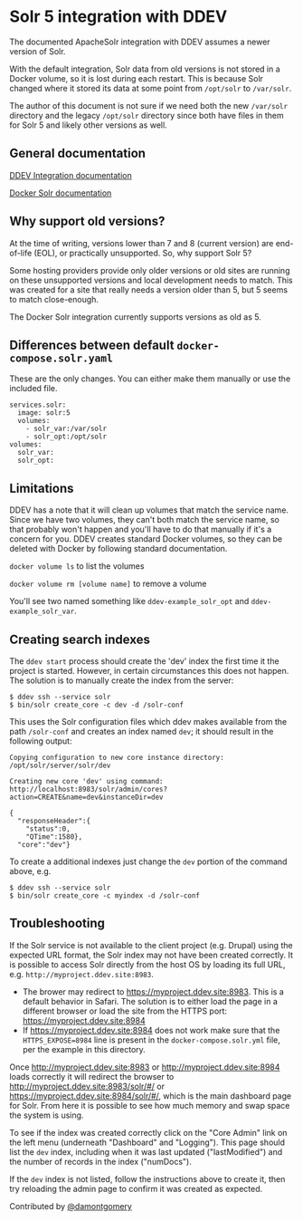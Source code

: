 # Solr 5 integration with DDEV

The documented ApacheSolr integration with DDEV assumes a newer version of Solr.

With the default integration, Solr data from old versions is not stored in a Docker volume, so it is lost during each restart. This is because Solr changed where it stored its data at some point from `/opt/solr` to `/var/solr`.

The author of this document is not sure if we need both the new `/var/solr` directory and the legacy `/opt/solr` directory since both have files in them for Solr 5 and likely other versions as well.

## General documentation

[DDEV Integration documentation](https://ddev.readthedocs.io/en/stable/users/extend/additional-services/#apache-solr)

[Docker Solr documentation](https://hub.docker.com/_/solr/)

## Why support old versions?

At the time of writing, versions lower than 7 and 8 (current version) are end-of-life (EOL), or practically unsupported. So, why support Solr 5?

Some hosting providers provide only older versions or old sites are running on these unsupported versions and local development needs to match. This was created for a site that really needs a version older than 5, but 5 seems to match close-enough.

The Docker Solr integration currently supports versions as old as 5.

## Differences between default `docker-compose.solr.yaml`

These are the only changes. You can either make them manually or use the included file.

```
services.solr:
  image: solr:5
  volumes:
    - solr_var:/var/solr
    - solr_opt:/opt/solr
volumes:
  solr_var:
  solr_opt:
```

## Limitations

DDEV has a note that it will clean up volumes that match the service name. Since we have two volumes, they can't both match the service name, so that probably won't happen and you'll have to do that manually if it's a concern for you. DDEV creates standard Docker volumes, so they can be deleted with Docker by following standard documentation.

`docker volume ls` to list the volumes

`docker volume rm [volume name]` to remove a volume

You'll see two named something like `ddev-example_solr_opt` and `ddev-example_solr_var`.

## Creating search indexes

The `ddev start` process should create the 'dev' index the first time it the
project is started. However, in certain circumstances this does not happen.
The solution is to manually create the index from the server:

    $ ddev ssh --service solr
    $ bin/solr create_core -c dev -d /solr-conf

This uses the Solr configuration files which ddev makes available from the path `/solr-conf` and creates an index named `dev`; it should result in the following output:

    Copying configuration to new core instance directory:
    /opt/solr/server/solr/dev
    
    Creating new core 'dev' using command:
    http://localhost:8983/solr/admin/cores?action=CREATE&name=dev&instanceDir=dev
    
    {
      "responseHeader":{
        "status":0,
        "QTime":1580},
      "core":"dev"}

To create a additional indexes just change the `dev` portion of the command
above, e.g.

    $ ddev ssh --service solr
    $ bin/solr create_core -c myindex -d /solr-conf

## Troubleshooting

If the Solr service is not available to the client project (e.g. Drupal) using
the expected URL format, the Solr index may not have been created correctly. It
is possible to access Solr directly from the host OS by loading its full URL,
e.g. `http://myproject.ddev.site:8983`.

* The brower may redirect to https://myproject.ddev.site:8983. This is a
  default behavior in Safari. The solution is to either load the page in a
  different browser or load the site from the HTTPS port:
  https://myproject.ddev.site:8984
* If https://myproject.ddev.site:8984 does not work make sure that the
  `HTTPS_EXPOSE=8984` line is present in the `docker-compose.solr.yml` file,
  per the example in this directory.

Once http://myproject.ddev.site:8983 or http://myproject.ddev.site:8984 loads
correctly it will redirect the browser to
http://myproject.ddev.site:8983/solr/#/ or
https://myproject.ddev.site:8984/solr/#/, which is the main dashboard page for
Solr. From here it is possible to see how much memory and swap space the system
is using.

To see if the index was created correctly click on the "Core Admin" link on the
left menu (underneath "Dashboard" and "Logging"). This page should list the
`dev` index, including when it was last updated ("lastModified") and the number
of records in the index ("numDocs").

If the `dev` index is not listed, follow the instructions above to create it,
then try reloading the admin page to confirm it was created as expected.

Contributed by [@damontgomery](https://github.com/damontgomery)
